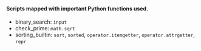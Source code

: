 #### Scripts mapped with important Python functions used.
* binary_search: `input`
* check_prime: `math.sqrt`
* sorting_builtin: `sort`, `sorted`, `operator.itemgetter`, `operator.attrgetter`, `repr`
